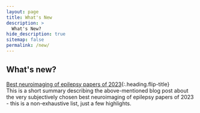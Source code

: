 ```yaml
---
layout: page
title: What's New
description: >
  What's New?
hide_description: true
sitemap: false
permalink: /new/
---
```


## What's new?
[Best neuroimaging of epilepsy papers of 2023]{:.heading.flip-title} \
This is a short summary describing the above-mentioned blog post about the very subjectively chosen best neuroimaging of epilepsy papers of 2023 - this is a non-exhaustive list, just a few highlights.


[Best neuroimaging of epilepsy papers of 2023]: 2023.12.08.md